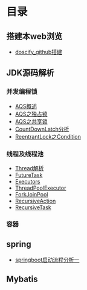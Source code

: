 # 目录

## 搭建本web浏览

* [doscify_github搭建](doscify_github搭建.md)

## JDK源码解析

### 并发编程锁

* [AQS概述](JDK/并发编程之锁/AQS-概述.md)
* [AQS之独占锁](JDK/并发编程之锁/AQS-独占锁(ReentrantLock).md)
* [AQS之共享锁](JDK/并发编程之锁/AQS共享锁(semaphore).md)
* [CountDownLatch分析](JDK/并发编程之锁/CountDownLatch.md)
* [ReentrantLock之Condition](JDK/并发编程之锁/ReentrantLock之condition使用.md)

### 线程及线程池

* [Thread解析](JDK/线程及线程池/Thread解析.md)
* [FutureTask](JDK/线程及线程池/FutureTask.md)
* [Executors](JDK/线程及线程池/Exceutors.md)
* [ThreadPoolExecutor](JDK/线程及线程池/ThreadPoolExecutor.md)
* [ForkJoinPool](JDK/线程及线程池/ForkJoinPool.md)
* [RecursiveAction](JDK/线程及线程池/RecursiveAction.md)
* [RecursiveTask](JDK/线程及线程池/RecursiveTask.md)

### 容器



## spring

* [springboot启动流程分析一](Spring/springboot启动分析一.md)

## Mybatis



